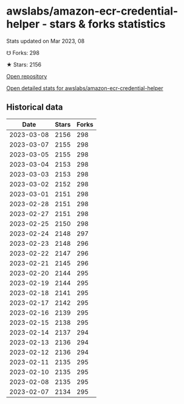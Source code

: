 # awslabs/amazon-ecr-credential-helper - stars & forks statistics

Stats updated on Mar 2023, 08

☋ Forks: 298

★ Stars: 2156

[Open repository](https://github.com/awslabs/amazon-ecr-credential-helper)

[Open detailed stats for awslabs/amazon-ecr-credential-helper](https://reviewgithub.com/rep/awslabs/amazon-ecr-credential-helper)

## Historical data
| Date | Stars | Forks |
|------|-------|-------|
| 2023-03-08 | 2156 | 298 | 
| 2023-03-07 | 2155 | 298 | 
| 2023-03-05 | 2155 | 298 | 
| 2023-03-04 | 2153 | 298 | 
| 2023-03-03 | 2153 | 298 | 
| 2023-03-02 | 2152 | 298 | 
| 2023-03-01 | 2151 | 298 | 
| 2023-02-28 | 2151 | 298 | 
| 2023-02-27 | 2151 | 298 | 
| 2023-02-25 | 2150 | 298 | 
| 2023-02-24 | 2148 | 297 | 
| 2023-02-23 | 2148 | 296 | 
| 2023-02-22 | 2147 | 296 | 
| 2023-02-21 | 2145 | 296 | 
| 2023-02-20 | 2144 | 295 | 
| 2023-02-19 | 2144 | 295 | 
| 2023-02-18 | 2141 | 295 | 
| 2023-02-17 | 2142 | 295 | 
| 2023-02-16 | 2139 | 295 | 
| 2023-02-15 | 2138 | 295 | 
| 2023-02-14 | 2137 | 294 | 
| 2023-02-13 | 2136 | 294 | 
| 2023-02-12 | 2136 | 294 | 
| 2023-02-11 | 2135 | 295 | 
| 2023-02-10 | 2135 | 295 | 
| 2023-02-08 | 2135 | 295 | 
| 2023-02-07 | 2134 | 295 | 

